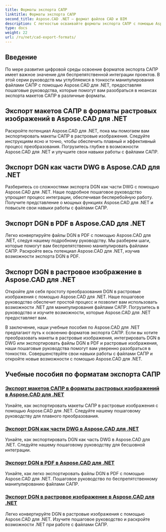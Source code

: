 ```yaml
---
title: Форматы экспорта САПР
linktitle: Форматы экспорта САПР
second_title: Aspose.CAD .NET — формат файлов CAD и BIM
description: С легкостью осваивайте форматы экспорта САПР с помощью Aspose.CAD для .NET. Научитесь конвертировать макеты САПР, экспортировать файлы DGN в PDF и растровые изображения с помощью учебных пособий.
type: docs
weight: 22
url: /ru/net/cad-export-formats/
---
```


## Введение

По мере развития цифровой среды освоение форматов экспорта САПР имеет важное значение для беспрепятственной интеграции проектов. В этой серии руководств мы углубляемся в тонкости манипулирования файлами САПР с помощью Aspose.CAD для .NET, предоставляя пошаговые руководства, которые помогут вам разобраться в нюансах экспорта макетов САПР в различные форматы.

## Экспорт макетов САПР в форматы растровых изображений в Aspose.CAD для .NET

Раскройте потенциал Aspose.CAD для .NET, пока мы помогаем вам экспортировать макеты САПР в растровые изображения. Следуйте инструкциям ясно и точно, чтобы обеспечить плавный и эффективный процесс преобразования. Погрузитесь глубже в возможности Aspose.CAD для .NET и улучшите свои навыки работы с файлами САПР.

## Экспорт DGN как части DWG в Aspose.CAD для .NET

Разберитесь со сложностями экспорта DGN как части DWG с помощью Aspose.CAD для .NET. Наше подробное пошаговое руководство упрощает процесс интеграции, обеспечивая бесперебойную работу. Получите представление о мощных функциях Aspose.CAD для .NET и повысьте свои навыки работы с файлами САПР.

## Экспорт DGN в PDF в Aspose.CAD для .NET

Легко конвертируйте файлы DGN в PDF с помощью Aspose.CAD для .NET, следуя нашему подробному руководству. Мы разберем шаги, которые помогут вам беспрепятственно манипулировать файлами САПР. Раскройте весь потенциал Aspose.CAD для .NET, изучив возможности экспорта DGN в PDF.

## Экспорт DGN в растровое изображение в Aspose.CAD для .NET

Откройте для себя простоту преобразования DGN в растровые изображения с помощью Aspose.CAD для .NET. Наше пошаговое руководство обеспечит простой процесс и позволит вам использовать возможности .NET для манипулирования файлами САПР. Погрузитесь в руководство и изучите возможности, которые Aspose.CAD для .NET предоставляет вам.

В заключение, наши учебные пособия по Aspose.CAD для .NET предлагают путь к освоению форматов экспорта САПР. Если вы хотите преобразовать макеты в растровые изображения, интегрировать DGN в DWG или экспортировать файлы DGN в PDF и растровые изображения, наши пошаговые руководства помогут вам уверенно разобраться в тонкостях. Совершенствуйте свои навыки работы с файлами САПР и откройте новые возможности с помощью Aspose.CAD для .NET.
## Учебные пособия по форматам экспорта САПР
### [Экспорт макетов САПР в форматы растровых изображений в Aspose.CAD для .NET](./export-cad-layouts-to-raster-image-formats/)
Узнайте, как экспортировать макеты САПР в растровые изображения с помощью Aspose.CAD для .NET. Следуйте нашему пошаговому руководству для плавного преобразования.
### [Экспорт DGN как части DWG в Aspose.CAD для .NET](./export-dgn-as-part-of-dwg/)
Узнайте, как экспортировать DGN как часть DWG в Aspose.CAD для .NET. Следуйте нашему пошаговому руководству для бесшовной интеграции.
### [Экспорт DGN в PDF в Aspose.CAD для .NET](./export-dgn-to-pdf/)
Узнайте, как легко экспортировать файлы DGN в PDF с помощью Aspose.CAD для .NET. Пошаговое руководство по беспрепятственному манипулированию файлами САПР.
### [Экспорт DGN в растровое изображение в Aspose.CAD для .NET](./export-dgn-to-raster-image/)
Легко конвертируйте DGN в растровые изображения с помощью Aspose.CAD для .NET. Изучите пошаговое руководство и раскройте возможности .NET при работе с файлами САПР.